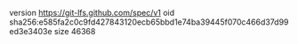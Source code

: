 version https://git-lfs.github.com/spec/v1
oid sha256:e585fa2c0c9fd427843120ecb65bbd1e74ba39445f070c466d37d99ed3e3403e
size 46368
